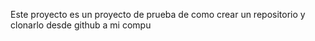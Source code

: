 Este proyecto es un proyecto de prueba de como crear un repositorio y clonarlo desde github a mi compu
